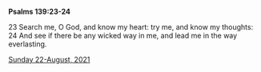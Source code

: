 **Psalms 139:23-24**

23 Search me, O God, and know my heart: try me, and know my thoughts: 24 And see if there be any wicked way in me, and lead me in the way everlasting. 

[Sunday 22-August, 2021](https://t.me/s/daily_scripture)
